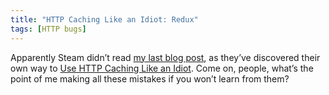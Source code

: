 ```yaml
---
title: "HTTP Caching Like an Idiot: Redux"
tags: [HTTP bugs]
---
```

Apparently Steam didn’t read [my last blog post](/2013/05/how-to-use-http-caching-like-an-idiot), as they’ve discovered their own way to [Use HTTP Caching Like an Idiot](http://venturebeat.com/2015/12/25/steam-goes-down-as-technical-issues-reveal-some-private-info/). Come on, people, what’s the point of me making all these mistakes if you won’t learn from them?
